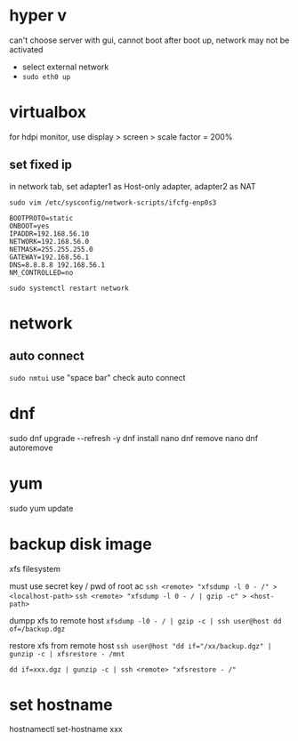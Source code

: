 # hyper v
can't choose server with gui, cannot boot
after boot up, network may not be activated
- select external network
- `sudo eth0 up`

# virtualbox
for hdpi monitor, use display > screen > scale factor = 200%

## set fixed ip
in network tab, set adapter1 as Host-only adapter, adapter2 as NAT

`sudo vim /etc/sysconfig/network-scripts/ifcfg-enp0s3`
```
BOOTPROTO=static
ONBOOT=yes
IPADDR=192.168.56.10
NETWORK=192.168.56.0
NETMASK=255.255.255.0
GATEWAY=192.168.56.1
DNS=8.8.8.8 192.168.56.1
NM_CONTROLLED=no 
```
`sudo systemctl restart network`

# network
## auto connect
`sudo nmtui`
use "space bar" check auto connect



# dnf
sudo dnf upgrade --refresh -y
dnf install nano
dnf remove nano
dnf autoremove

# yum
sudo yum update


# backup disk image 
xfs filesystem

must use secret key / pwd of root ac
 `ssh <remote> "xfsdump -l 0 - /" > <localhost-path>`
`ssh <remote> "xfsdump -l 0 - / | gzip -c" > <host-path>`

dumpp xfs to remote host
`xfsdump -l0 - / | gzip -c | ssh user@host dd of=/backup.dgz`

restore xfs from remote host
`ssh user@host "dd if="/xx/backup.dgz" | gunzip -c | xfsrestore - /mnt`

`dd if=xxx.dgz | gunzip -c | ssh <remote> "xfsrestore - /" `

# set hostname
hostnamectl set-hostname xxx






